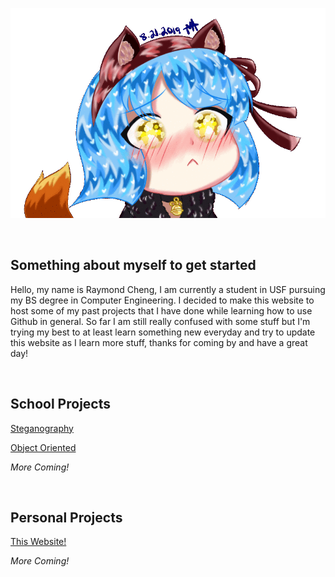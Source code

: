 ![sad_ari](https://raw.githubusercontent.com/raymondc1/raymondc1-github-page/master/images/sad_ari_gif_00.gif)

<br>

## Something about myself to get started

Hello, my name is Raymond Cheng, I am currently a student in USF pursuing my BS degree in Computer Engineering. I decided to make this website to host some of my past projects that I have done while learning how to use Github in general. So far I am still really confused with some stuff but I'm trying my best to at least learn something new everyday and try to update this website as I learn more stuff, thanks for coming by and have a great day!

<br>

## School Projects

[Steganography](https://raymondc1.github.io/Steganography/)

[Object Oriented](https://raymondc1.github.io/Object-Oriented-Programing-Final-Project/)

_More Coming!_

<br>

## Personal Projects

[This Website!](https://raymondc1.github.io/raymondc1-github-page/)

_More Coming!_

<br>
